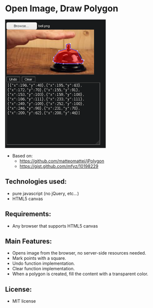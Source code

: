 # Open Image, Draw Polygon

![PolygonDraw](https://raw.githubusercontent.com/rodolfoap/PolygonDraw/master/pdraw.png "PolygonDraw")

* Based on:
	* https://github.com/matteomattei/jPolygon
	* https://gist.github.com/mfyz/10198229

Technologies used:
------------------

 - pure javascript (no jQuery, etc...)
 - HTML5 canvas

Requirements:
-------------

 - Any browser that supports HTML5 canvas

Main Features:
--------------
 - Opens image from the browser, no server-side resources needed.
 - Mark points with a square.
 - Undo function implementation.
 - Clear function implementation.
 - When a polygon is created, fill the content with a transparent color.

License:
--------

 - MIT license
